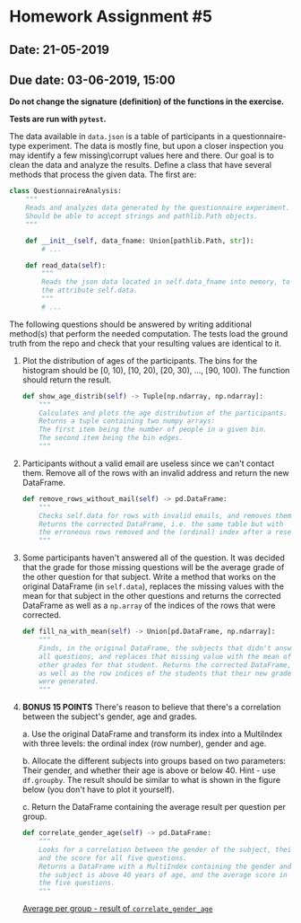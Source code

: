 # Homework Assignment #5

## Date: 21-05-2019
## Due date: 03-06-2019, 15:00

**Do not change the signature (definition) of the functions in the exercise.**

**Tests are run with `pytest`.**

The data available in `data.json` is a table of participants in a questionnaire-type experiment. The data is mostly fine, but upon a closer inspection you may identify a few missing\corrupt values here and there. Our goal is to clean the data and analyze the results. Define a class that have several methods that process the given data. The first are:

```python
class QuestionnaireAnalysis:
    """
    Reads and analyzes data generated by the questionnaire experiment.
    Should be able to accept strings and pathlib.Path objects.
    """

    def __init__(self, data_fname: Union[pathlib.Path, str]):
        # ...

    def read_data(self):
        """
        Reads the json data located in self.data_fname into memory, to
        the attribute self.data.
        """
        # ...
```

The following questions should be answered by writing additional method(s) that perform the needed computation. The tests load the ground truth from the repo
and check that your resulting values are identical to it.

1. Plot the distribution of ages of the participants. The bins for the histogram should be [0, 10), [10, 20), [20, 30), ..., [90, 100). The function should
return the result.

    ```python
    def show_age_distrib(self) -> Tuple[np.ndarray, np.ndarray]:
        """
        Calculates and plots the age distribution of the participants.
        Returns a tuple containing two numpy arrays:
        The first item being the number of people in a given bin.
        The second item being the bin edges.
        """
    ```

2. Participants without a valid email are useless since we can't contact them. Remove all of the rows with an invalid address and return the new DataFrame.

    ```python
    def remove_rows_without_mail(self) -> pd.DataFrame:
        """
        Checks self.data for rows with invalid emails, and removes them.
        Returns the corrected DataFrame, i.e. the same table but with
        the erroneous rows removed and the (ordinal) index after a reset.
        """
    ```

3. Some participants haven't answered all of the question. It was decided
that the grade for those missing questions will be the average grade of
the other question for that subject.
Write a method that works on the original DataFrame (in `self.data`), replaces
the missing values with the mean for that subject in the other questions and
returns the corrected DataFrame as well as a `np.array` of the indices of the
rows that were corrected.

    ```python
    def fill_na_with_mean(self) -> Union[pd.DataFrame, np.ndarray]:
        """
        Finds, in the original DataFrame, the subjects that didn't answer
        all questions, and replaces that missing value with the mean of the
        other grades for that student. Returns the corrected DataFrame,
        as well as the row indices of the students that their new grades
        were generated.
        """
    ```

4. **BONUS 15 POINTS** There's reason to believe that there's a correlation between        the subject's gender, age and grades.

    a. Use the original DataFrame and transform its index into a MultiIndex with three levels: the ordinal index (row number), gender and age.

    b. Allocate the different subjects into groups based on two parameters: Their gender, and whether their age is above or below 40. Hint - use `df.groupby`. The result should be similar to what is shown in the figure below (you don't have to plot it yourself).

    c. Return the DataFrame containing the average result per question per group.

    ```python
    def correlate_gender_age(self) -> pd.DataFrame:
        """
        Looks for a correlation between the gender of the subject, their age
        and the score for all five questions.
        Returns a DataFrame with a MultiIndex containing the gender and whether
        the subject is above 40 years of age, and the average score in each of
        the five questions.
        """
    ```

    [Average per group - result of `correlate_gender_age`](avg_per_group.png)